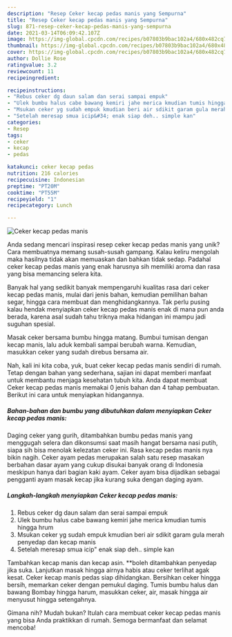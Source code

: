 ```yaml
---
description: "Resep Ceker kecap pedas manis yang Sempurna"
title: "Resep Ceker kecap pedas manis yang Sempurna"
slug: 871-resep-ceker-kecap-pedas-manis-yang-sempurna
date: 2021-03-14T06:09:42.107Z
image: https://img-global.cpcdn.com/recipes/b07803b9bac102a4/680x482cq70/ceker-kecap-pedas-manis-foto-resep-utama.jpg
thumbnail: https://img-global.cpcdn.com/recipes/b07803b9bac102a4/680x482cq70/ceker-kecap-pedas-manis-foto-resep-utama.jpg
cover: https://img-global.cpcdn.com/recipes/b07803b9bac102a4/680x482cq70/ceker-kecap-pedas-manis-foto-resep-utama.jpg
author: Dollie Rose
ratingvalue: 3.2
reviewcount: 11
recipeingredient:

recipeinstructions:
- "Rebus ceker dg daun salam dan serai sampai empuk"
- "Ulek bumbu halus cabe bawang kemiri jahe merica kmudian tumis hingga hrum"
- "Msukan ceker yg sudah empuk kmudian beri air sdikit garam gula merah penyedap dan kecap manis"
- "Setelah meresap smua icip&#34; enak siap deh.. simple kan"
categories:
- Resep
tags:
- ceker
- kecap
- pedas

katakunci: ceker kecap pedas 
nutrition: 216 calories
recipecuisine: Indonesian
preptime: "PT20M"
cooktime: "PT55M"
recipeyield: "1"
recipecategory: Lunch

---
```



![Ceker kecap pedas manis](https://img-global.cpcdn.com/recipes/b07803b9bac102a4/680x482cq70/ceker-kecap-pedas-manis-foto-resep-utama.jpg)

Anda sedang mencari inspirasi resep ceker kecap pedas manis yang unik? Cara membuatnya memang susah-susah gampang. Kalau keliru mengolah maka hasilnya tidak akan memuaskan dan bahkan tidak sedap. Padahal ceker kecap pedas manis yang enak harusnya sih memiliki aroma dan rasa yang bisa memancing selera kita.

Banyak hal yang sedikit banyak mempengaruhi kualitas rasa dari ceker kecap pedas manis, mulai dari jenis bahan, kemudian pemilihan bahan segar, hingga cara membuat dan menghidangkannya. Tak perlu pusing kalau hendak menyiapkan ceker kecap pedas manis enak di mana pun anda berada, karena asal sudah tahu triknya maka hidangan ini mampu jadi suguhan spesial.

Masak ceker bersama bumbu hingga matang. Bumbui tumisan dengan kecap manis, lalu aduk kembali sampai berubah warna. Kemudian, masukkan ceker yang sudah direbus bersama air.


Nah, kali ini kita coba, yuk, buat ceker kecap pedas manis sendiri di rumah. Tetap dengan bahan yang sederhana, sajian ini dapat memberi manfaat untuk membantu menjaga kesehatan tubuh kita. Anda dapat membuat Ceker kecap pedas manis memakai 0 jenis bahan dan 4 tahap pembuatan. Berikut ini cara untuk menyiapkan hidangannya.

<!--inarticleads1-->

##### Bahan-bahan dan bumbu yang dibutuhkan dalam menyiapkan Ceker kecap pedas manis:



Daging ceker yang gurih, ditambahkan bumbu pedas manis yang menggugah selera dan dikonsumsi saat masih hangat bersama nasi putih, siapa sih bisa menolak kelezatan ceker ini. Rasa kecap pedas manis nya bikin nagih. Ceker ayam pedas merupakan salah satu resep masakan berbahan dasar ayam yang cukup disukai banyak orang di Indonesia meskipun hanya dari bagian kaki ayam. Ceker ayam bisa dijadikan sebagai pengganti ayam masak kecap jika kurang suka dengan daging ayam. 

<!--inarticleads2-->

##### Langkah-langkah menyiapkan Ceker kecap pedas manis:

1. Rebus ceker dg daun salam dan serai sampai empuk
1. Ulek bumbu halus cabe bawang kemiri jahe merica kmudian tumis hingga hrum
1. Msukan ceker yg sudah empuk kmudian beri air sdikit garam gula merah penyedap dan kecap manis
1. Setelah meresap smua icip&#34; enak siap deh.. simple kan


Tambahkan kecap manis dan kecap asin. **boleh ditambahkan penyedap jika suka. Lanjutkan masak hingga airnya habis atau ceker terlihat agak kesat. Ceker kecap manis pedas siap dihidangkan. Bersihkan ceker hingga bersih, memarkan ceker dengan pemukul daging. Tumis bumbu halus dan bawang Bombay hingga harum, masukkan ceker, air, masak hingga air menyusut hingga setengahnya. 

Gimana nih? Mudah bukan? Itulah cara membuat ceker kecap pedas manis yang bisa Anda praktikkan di rumah. Semoga bermanfaat dan selamat mencoba!
